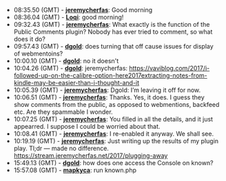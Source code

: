 * <a id="08:35.50">08:35.50 (GMT)</a> - __[jeremycherfas](https://github.com/jeremycherfas)__: Good morning
* <a id="08:36.04">08:36.04 (GMT)</a> - __[Loqi](https://github.com/Loqi)__: good morning!
* <a id="09:32.43">09:32.43 (GMT)</a> - __[jeremycherfas](https://github.com/jeremycherfas)__: What exactly is the function of the Public Comments plugin? Nobody has ever tried to comment, so what does it do?
* <a id="09:57.43">09:57.43 (GMT)</a> - __[dgold](https://github.com/dgold)__: does turning that off cause issues for display of webmentoins?
* <a id="10:00.10">10:00.10 (GMT)</a> - __[dgold](https://github.com/dgold)__: no it doesn't
* <a id="10:04.26">10:04.26 (GMT)</a> - __[dgold](https://github.com/dgold)__: jeremycherfas: https://vaviblog.com/2017/i-followed-up-on-the-calibre-option-here2017extracting-notes-from-kindle-may-be-easier-than-i-thought-and-it
* <a id="10:05.39">10:05.39 (GMT)</a> - __[jeremycherfas](https://github.com/jeremycherfas)__: Dgold: I’m leaving it off for now.
* <a id="10:06.51">10:06.51 (GMT)</a> - __[jeremycherfas](https://github.com/jeremycherfas)__: Thanks. Yes, it does. I guess they show comments from the public, as opposed to webmentions, backfeed etc. Are they spammable I wonder.
* <a id="10:07.25">10:07.25 (GMT)</a> - __[jeremycherfas](https://github.com/jeremycherfas)__: You filled in all the details, and it just appearred. I suppose I could be worried about that.
* <a id="10:08.41">10:08.41 (GMT)</a> - __[jeremycherfas](https://github.com/jeremycherfas)__: I re-enabled it anyway. We shall see.
* <a id="10:19.19">10:19.19 (GMT)</a> - __[jeremycherfas](https://github.com/jeremycherfas)__: Just writing up the results of my plugin play. Tl;dr — made no difference. https://stream.jeremycherfas.net/2017/plugging-away
* <a id="15:49.13">15:49.13 (GMT)</a> - __[dgold](https://github.com/dgold)__: how does one access the Console on known?
* <a id="15:57.08">15:57.08 (GMT)</a> - __[mapkyca](https://github.com/mapkyca)__: run known.php
